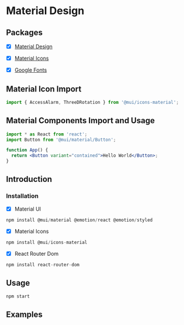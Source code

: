 # Material Design


## Packages
- [x] [Material Design](https://mui.com/)
- [x] [Material Icons](https://mui.com/material-ui/icons/#font-icons)
- [x] [Google Fonts](https://fonts.google.com/)


## Material Icon Import

```jsx
import { AccessAlarm, ThreeDRotation } from '@mui/icons-material';
```

## Material Components Import and Usage

```jsx
import * as React from 'react';
import Button from '@mui/material/Button';

function App() {
  return <Button variant="contained">Hello World</Button>;
}
```

## Introduction


### Installation

- [x] Material UI
```jsx
npm install @mui/material @emotion/react @emotion/styled
```
- [x] Material Icons
```jsx
npm install @mui/icons-material
```
- [x] React Router Dom
```jsx
npm install react-router-dom
```

## Usage

`npm start`

## Examples


